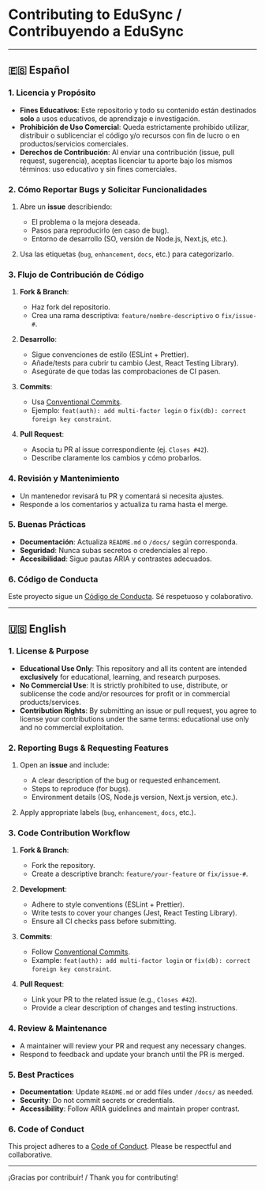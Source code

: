 # Contributing to EduSync / Contribuyendo a EduSync

---

## 🇪🇸 Español

### 1. Licencia y Propósito

* **Fines Educativos**: Este repositorio y todo su contenido están destinados **solo** a usos educativos, de aprendizaje e investigación.
* **Prohibición de Uso Comercial**: Queda estrictamente prohibido utilizar, distribuir o sublicenciar el código y/o recursos con fin de lucro o en productos/servicios comerciales.
* **Derechos de Contribución**: Al enviar una contribución (issue, pull request, sugerencia), aceptas licenciar tu aporte bajo los mismos términos: uso educativo y sin fines comerciales.

### 2. Cómo Reportar Bugs y Solicitar Funcionalidades

1. Abre un **issue** describiendo:

   * El problema o la mejora deseada.
   * Pasos para reproducirlo (en caso de bug).
   * Entorno de desarrollo (SO, versión de Node.js, Next.js, etc.).
2. Usa las etiquetas (`bug`, `enhancement`, `docs`, etc.) para categorizarlo.

### 3. Flujo de Contribución de Código

1. **Fork & Branch**:

   * Haz fork del repositorio.
   * Crea una rama descriptiva: `feature/nombre-descriptivo` o `fix/issue-#`.
2. **Desarrollo**:

   * Sigue convenciones de estilo (ESLint + Prettier).
   * Añade/tests para cubrir tu cambio (Jest, React Testing Library).
   * Asegúrate de que todas las comprobaciones de CI pasen.
3. **Commits**:

   * Usa [Conventional Commits](https://www.conventionalcommits.org/).
   * Ejemplo: `feat(auth): add multi-factor login` o `fix(db): correct foreign key constraint`.
4. **Pull Request**:

   * Asocia tu PR al issue correspondiente (ej. `Closes #42`).
   * Describe claramente los cambios y cómo probarlos.

### 4. Revisión y Mantenimiento

* Un mantenedor revisará tu PR y comentará si necesita ajustes.
* Responde a los comentarios y actualiza tu rama hasta el merge.

### 5. Buenas Prácticas

* **Documentación**: Actualiza `README.md` o `/docs/` según corresponda.
* **Seguridad**: Nunca subas secretos o credenciales al repo.
* **Accesibilidad**: Sigue pautas ARIA y contrastes adecuados.

### 6. Código de Conducta

Este proyecto sigue un [Código de Conducta](CODE_OF_CONDUCT.md). Sé respetuoso y colaborativo.

---

## 🇺🇸 English

### 1. License & Purpose

* **Educational Use Only**: This repository and all its content are intended **exclusively** for educational, learning, and research purposes.
* **No Commercial Use**: It is strictly prohibited to use, distribute, or sublicense the code and/or resources for profit or in commercial products/services.
* **Contribution Rights**: By submitting an issue or pull request, you agree to license your contributions under the same terms: educational use only and no commercial exploitation.

### 2. Reporting Bugs & Requesting Features

1. Open an **issue** and include:

   * A clear description of the bug or requested enhancement.
   * Steps to reproduce (for bugs).
   * Environment details (OS, Node.js version, Next.js version, etc.).
2. Apply appropriate labels (`bug`, `enhancement`, `docs`, etc.).

### 3. Code Contribution Workflow

1. **Fork & Branch**:

   * Fork the repository.
   * Create a descriptive branch: `feature/your-feature` or `fix/issue-#`.
2. **Development**:

   * Adhere to style conventions (ESLint + Prettier).
   * Write tests to cover your changes (Jest, React Testing Library).
   * Ensure all CI checks pass before submitting.
3. **Commits**:

   * Follow [Conventional Commits](https://www.conventionalcommits.org/).
   * Example: `feat(auth): add multi-factor login` or `fix(db): correct foreign key constraint`.
4. **Pull Request**:

   * Link your PR to the related issue (e.g., `Closes #42`).
   * Provide a clear description of changes and testing instructions.

### 4. Review & Maintenance

* A maintainer will review your PR and request any necessary changes.
* Respond to feedback and update your branch until the PR is merged.

### 5. Best Practices

* **Documentation**: Update `README.md` or add files under `/docs/` as needed.
* **Security**: Do not commit secrets or credentials.
* **Accessibility**: Follow ARIA guidelines and maintain proper contrast.

### 6. Code of Conduct

This project adheres to a [Code of Conduct](CODE_OF_CONDUCT.md). Please be respectful and collaborative.

---

¡Gracias por contribuir! / Thank you for contributing!
